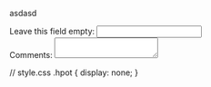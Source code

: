 asdasd

<form method="POST" action="https://formspree.io/xoqkvgob">
  <div class="hpot">
    <label>Leave this field empty: <input name="_gotcha"></label>
  </div>
  <label>Comments:
    <textarea name="comments"></textarea>
  </label>
</form>

// style.css
.hpot {
  display: none;
}
